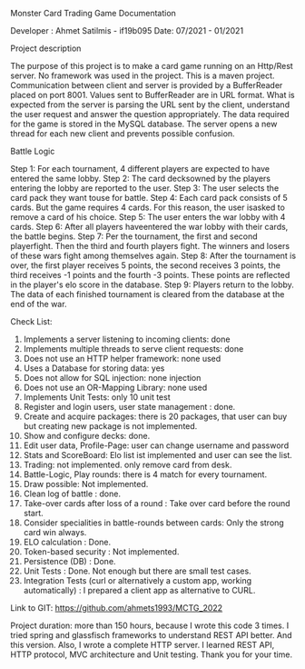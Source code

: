 Monster Card Trading Game Documentation

Developer : Ahmet Satilmis - if19b095 Date: 07/2021 - 01/2021

Project description

The purpose of this project is to make a card game running on an Http/Rest server. No framework was used in the project.
This is a maven project. Communication between client and server is provided by a BufferReader placed on port 8001.
Values sent to BufferReader are in URL format. What is expected from the server is parsing the URL sent by the client,
understand the user request and answer the question appropriately. The data required for the game is stored in the MySQL
database. The server opens a new thread for each new client and prevents possible confusion.

Battle Logic

Step 1: For each tournament, 4 different players are expected to have entered the same lobby. 
Step 2: The card decksowned by the players entering the lobby are reported to the user. 
Step 3: The user selects the card pack they want touse for battle. 
Step 4: Each card pack consists of 5 cards. But the game requires 4 cards. For this reason, the user isasked to remove a card of his choice. 
Step 5: The user enters the war lobby with 4 cards. 
Step 6: After all players haveentered the war lobby with their cards, the battle begins. 
Step 7: Per the tournament, the first and second playerfight. Then the third and fourth players fight. The winners and losers of these wars fight among themselves again. 
Step 8: After the tournament is over, the first player receives 5 points, the second receives 3 points, the third receives -1
points and the fourth -3 points. These points are reflected in the player's elo score in the database. 
Step 9: Players return to the lobby. The data of each finished tournament is cleared from the database at the end of the war.

Check List:

1. Implements a server listening to incoming clients: done
2. Implements multiple threads to serve client requests: done
3. Does not use an HTTP helper framework: none used
4. Uses a Database for storing data: yes
5. Does not allow for SQL injection: none injection
6. Does not use an OR-Mapping Library: none used
7. Implements Unit Tests: only 10 unit test
8. Register and login users, user state management : done.
9. Create and acquire packages: there is 20 packages, that user can buy but creating new package is not implemented.
10. Show and configure decks: done.
11. Edit user data, Profile-Page: user can change username and password
12. Stats and ScoreBoard: Elo list ist implemented and user can see the list.
13. Trading: not implemented. only remove card from desk.
14. Battle-Logic, Play rounds: there is 4 match for every tournament.
15. Draw possible: Not implemented.
16. Clean log of battle : done.
17. Take-over cards after loss of a round : Take over card before the round start.
19. Consider specialities in battle-rounds between cards: Only the strong card win always.
18. ELO calculation : Done.
19. Token-based security : Not implemented.
20. Persistence (DB) : Done.
21. Unit Tests : Done. Not enough but there are small test cases.
22. Integration Tests (curl or alternatively a custom app, working automatically) : I prepared a client app as
    alternative to CURL.

Link to GIT: https://github.com/ahmets1993/MCTG_2022

Project duration: more than 150 hours, because I wrote this code 3 times. I tried spring and glassfisch frameworks to
understand REST API better. And this version. Also, I wrote a complete HTTP server. I learned REST API, HTTP protocol,
MVC architecture and Unit testing. Thank you for your time.



